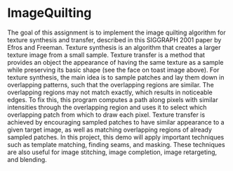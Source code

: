 # ImageQuilting
The goal of this assignment is to implement the image quilting algorithm for texture synthesis and transfer, described in this SIGGRAPH 2001 paper by Efros and Freeman. Texture synthesis is an algorithm that creates a larger texture image from a small sample. Texture transfer is a method that provides an object the appearance of having the same texture as a sample while preserving its basic shape (see the face on toast image above). For texture synthesis, the main idea is to sample patches and lay them down in overlapping patterns, such that the overlapping regions are similar. The overlapping regions may not match exactly, which results in noticeable edges. To fix this, this program computes a path along pixels with similar intensities through the overlapping region and uses it to select which overlapping patch from which to draw each pixel. Texture transfer is achieved by encouraging sampled patches to have similar appearance to a given target image, as well as matching overlapping regions of already sampled patches. In this project, this demo will apply important techniques such as template matching, finding seams, and masking. These techniques are also useful for image stitching, image completion, image retargeting, and blending.
